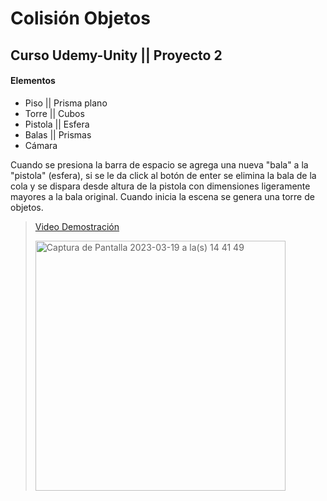 # Colisión Objetos

## Curso Udemy-Unity || Proyecto 2

#### Elementos

- Piso || Prisma plano
- Torre || Cubos
- Pistola || Esfera
- Balas || Prismas
- Cámara

Cuando se presiona la barra de espacio se agrega una nueva "bala" a la "pistola" (esfera), si se le da click al botón de enter se elimina la bala de la cola y se dispara desde altura de la pistola con dimensiones ligeramente mayores a la bala original. Cuando inicia la escena se genera una torre de objetos.

> [Video Demostración](https://youtu.be/2B632t_sP6E)
>
> <img width="400" alt="Captura de Pantalla 2023-03-19 a la(s) 14 41 49" src="https://user-images.githubusercontent.com/28845920/226207797-fe9e7539-500a-46bf-bf3c-1d4708c9a8ae.png">
